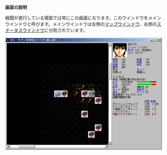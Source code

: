**画面の説明**

戦闘が進行している場面では常にこの画面になります。このウインドウをメインウインドウと呼びます。メインウインドウは左側の[マップウインドウ](マップウインドウ)、右側の[ステータスウインドウ](ステータスウインドウ)に分割されています。

![](../images/bm6.gif)
